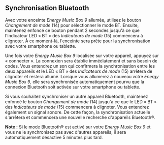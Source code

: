 ## Synchronisation Bluetooth

Avec votre enceinte *Energy Music Box 9* allumée, utilisez le bouton *Changement de mode* (14) pour sélectionner le mode BT. Ensuite, maintenez enfoncé ce bouton pendant 2 secondes jusqu'à ce que l'indicateur LED « BT » des *Indicateurs de mode* (15) commencera à clignoter. À ce moment-là, l'enceinte sera prête pour la synchronisation avec votre smartphone ou tablette.

Une fois votre *Energy Music Box 9* localisée sur votre appareil, appuyez sur « connecter ». La connexion sera établie immédiatement et sans besoin de codes. Vous entendrez un son qui confirmera la synchronisation entre les deux appareils et le LED « BT » des *Indicateurs de mode* (15) arrêtera de clignoter et restera allumé. Lorsque vous allumerez à nouveau votre *Energy Music Box 9*, elle sera synchronisée automatiquement pourvu que la connexion Bluetooth soit activée sur votre smartphone ou tablette.

Si vous souhaitez synchroniser un autre appareil Bluetooth, maintenez enfoncé le bouton *Changement de mode* (14) jusqu'à ce que le LED « BT » des *Indicateurs de mode* (15) commencera à clignoter. Vous entendrez également un signal sonore. De cette façon, la synchronisation actuelle s'arrêtera et commencera une nouvelle recherche d'appareils Bluetooth®.

**Note :** Si le mode Bluetooth® est activé sur votre *Energy Music Box 9* et vous ne le synchronisez pas avec d'autres appareils, il sera automatiquement désactive 5 minutes plus tard.
